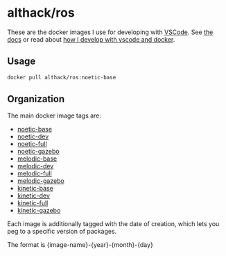 # althack/ros

These are the docker images I use for developing with [VSCode](https://code.visualstudio.com/).
See [the docs](https://athackst.github.io/dockerfiles) or read about  [how I develop with vscode and docker](https://www.allisonthackston.com/articles/docker_development.html).

## Usage

```bash
docker pull althack/ros:noetic-base
```

## Organization

The main docker image tags are:

* [noetic-base](https://github.com/athackst/dockerfiles/blob/main/ros/noetic.Dockerfile)
* [noetic-dev](https://github.com/athackst/dockerfiles/blob/main/ros/noetic.Dockerfile)
* [noetic-full](https://github.com/athackst/dockerfiles/blob/main/ros/noetic.Dockerfile)
* [noetic-gazebo](https://github.com/athackst/dockerfiles/blob/main/ros/noetic.Dockerfile)
* [melodic-base](https://github.com/athackst/dockerfiles/blob/main/ros/melodic.Dockerfile)
* [melodic-dev](https://github.com/athackst/dockerfiles/blob/main/ros/melodic.Dockerfile)
* [melodic-full](https://github.com/athackst/dockerfiles/blob/main/ros/melodic.Dockerfile)
* [melodic-gazebo](https://github.com/athackst/dockerfiles/blob/main/ros/melodic.Dockerfile)
* [kinetic-base](https://github.com/athackst/dockerfiles/blob/main/ros/kinetic.Dockerfile)
* [kinetic-dev](https://github.com/athackst/dockerfiles/blob/main/ros/kinetic.Dockerfile)
* [kinetic-full](https://github.com/athackst/dockerfiles/blob/main/ros/kinetic.Dockerfile)
* [kinetic-gazebo](https://github.com/athackst/dockerfiles/blob/main/ros/kinetic.Dockerfile)

Each image is additionally tagged with the date of creation, which lets you peg to a specific version of packages.

The format is {image-name}-{year}-{month}-{day}